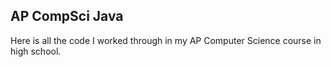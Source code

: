 ## AP CompSci Java

Here is all the code I worked through in my AP Computer Science course in high school.
